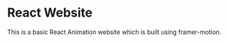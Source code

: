 # React Website

This is a basic React Animation website which is built using framer-motion.







 
 

